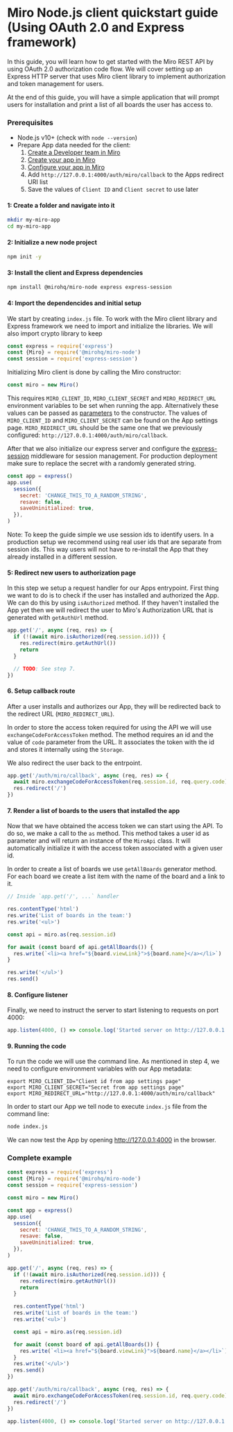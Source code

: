 # Miro Node.js client quickstart guide (Using OAuth 2.0 and Express framework)

In this guide, you will learn how to get started with the Miro REST API by using OAuth 2.0 authorization code flow. We will cover setting up an Express HTTP server that uses Miro client library to implement authorization and token management for users.

At the end of this guide, you will have a simple application that will prompt users for installation and print a list of all boards the user has access to.

### Prerequisites

- Node.js v10+ (check with `node --version`)
- Prepare App data needed for the client:
  1. [Create a Developer team in Miro](https://developers.miro.com/docs/rest-api-build-your-first-hello-world-app#step-1-create-a-developer-team-in-miro)
  2. [Create your app in Miro](https://developers.miro.com/docs/rest-api-build-your-first-hello-world-app#step-2-create-your-app-in-miro)
  3. [Configure your app in Miro](https://developers.miro.com/docs/rest-api-build-your-first-hello-world-app#step-3-configure-your-app-in-miro)
  4. Add `http://127.0.0.1:4000/auth/miro/callback` to the Apps redirect URI list
  5. Save the values of `Client ID` and `Client secret` to use later

#### 1: Create a folder and navigate into it

```bash
mkdir my-miro-app
cd my-miro-app
```

#### 2: Initialize a new node project

```bash
npm init -y
```

#### 3: Install the client and Express dependencies

```bash
npm install @mirohq/miro-node express express-session
```

#### 4: Import the dependencides and initial setup

We start by creating `index.js` file. To work with the Miro client library and Express framework we need to import and initialize the libraries. We will also import crypto library to keep

```javascript
const express = require('express')
const {Miro} = require('@mirohq/miro-node')
const session = require('express-session')
```

Initializing Miro client is done by calling the Miro constructor:

```javascript
const miro = new Miro()
```

This requires `MIRO_CLIENT_ID`, `MIRO_CLIENT_SECRET` and `MIRO_REDIRECT_URL` environment variables to be set when running the app. Alternatively these values can be passed as [parameters](TODO) to the constructor. The values of `MIRO_CLIENT_ID` and `MIRO_CLIENT_SECRET` can be found on the App settings page. `MIRO_REDIRECT_URL` should be the same one that we previously configured: `http://127.0.0.1:4000/auth/miro/callback`.

After that we also initialize our express server and configure the [express-session](https://www.npmjs.com/package/express-session) middleware for session management. For production deployment make sure to replace the secret with a randomly generated string.

```javascript
const app = express()
app.use(
  session({
    secret: 'CHANGE_THIS_TO_A_RANDOM_STRING',
    resave: false,
    saveUninitialized: true,
  }),
)
```

Note: To keep the guide simple we use session ids to identify users. In a production setup we recommend using real user ids that are separate from session ids. This way users will not have to re-install the App that they already installed in a different session.

#### 5: Redirect new users to authorization page

In this step we setup a request handler for our Apps entrypoint. First thing we want to do is to check if the user has installed and authorized the App. We can do this by using `isAuthorized` method. If they haven't installed the App yet then we will redirect the user to Miro's Authorization URL that is generated with `getAuthUrl` method.

```javascript
app.get('/', async (req, res) => {
  if (!(await miro.isAuthorized(req.session.id))) {
    res.redirect(miro.getAuthUrl())
    return
  }

  // TODO: See step 7.
})
```

#### 6. Setup callback route

After a user installs and authorizes our App, they will be redirected back to the redirect URL (`MIRO_REDIRECT_URL`).

In order to store the access token required for using the API we will use `exchangeCodeForAccessToken` method. The method requires an id and the value of `code` parameter from the URL. It associates the token with the id and stores it internally using the `Storage`.

We also redirect the user back to the entrpoint.

```javascript
app.get('/auth/miro/callback', async (req, res) => {
  await miro.exchangeCodeForAccessToken(req.session.id, req.query.code)
  res.redirect('/')
})
```

#### 7. Render a list of boards to the users that installed the app

Now that we have obtained the access token we can start using the API. To do so, we make a call to the `as` method. This method takes a user id as parameter and will return an instance of the `MiroApi` class. It will automatically initialize it with the access token associated with a given user id.

In order to create a list of boards we use `getAllBoards` generator method. For each board we create a list item with the name of the board and a link to it.

```javascript
// Inside `app.get('/', ...` handler

res.contentType('html')
res.write('List of boards in the team:')
res.write('<ul>')

const api = miro.as(req.session.id)

for await (const board of api.getAllBoards()) {
  res.write(`<li><a href="${board.viewLink}">${board.name}</a></li>`)
}

res.write('</ul>')
res.send()
```

#### 8. Configure listener

Finally, we need to instruct the server to start listening to requests on port 4000:

```javascript
app.listen(4000, () => console.log('Started server on http://127.0.0.1:4000'))
```

#### 9. Running the code

To run the code we will use the command line. As mentioned in step 4, we need to configure environment variables with our App metadata:

```
export MIRO_CLIENT_ID="Client id from app settings page"
export MIRO_CLIENT_SECRET="Secret from app settings page"
export MIRO_REDIRECT_URL="http://127.0.0.1:4000/auth/miro/callback"
```

In order to start our App we tell node to execute `index.js` file from the command line:

```bash
node index.js
```

We can now test the App by opening http://127.0.0.1:4000 in the browser.

### Complete example

```javascript
const express = require('express')
const {Miro} = require('@mirohq/miro-node')
const session = require('express-session')

const miro = new Miro()

const app = express()
app.use(
  session({
    secret: 'CHANGE_THIS_TO_A_RANDOM_STRING',
    resave: false,
    saveUninitialized: true,
  }),
)

app.get('/', async (req, res) => {
  if (!(await miro.isAuthorized(req.session.id))) {
    res.redirect(miro.getAuthUrl())
    return
  }

  res.contentType('html')
  res.write('List of boards in the team:')
  res.write('<ul>')

  const api = miro.as(req.session.id)

  for await (const board of api.getAllBoards()) {
    res.write(`<li><a href="${board.viewLink}">${board.name}</a></li>`)
  }
  res.write('</ul>')
  res.send()
})

app.get('/auth/miro/callback', async (req, res) => {
  await miro.exchangeCodeForAccessToken(req.session.id, req.query.code)
  res.redirect('/')
})

app.listen(4000, () => console.log('Started server on http://127.0.0.1:4000'))
```
